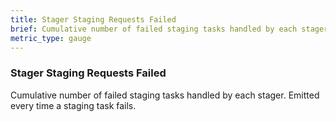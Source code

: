 ```yaml
---
title: Stager Staging Requests Failed
brief: Cumulative number of failed staging tasks handled by each stager. Emitted every time a staging task fails.
metric_type: gauge
---
```


### Stager Staging Requests Failed

Cumulative number of failed staging tasks handled by each stager. Emitted every time a staging task fails.